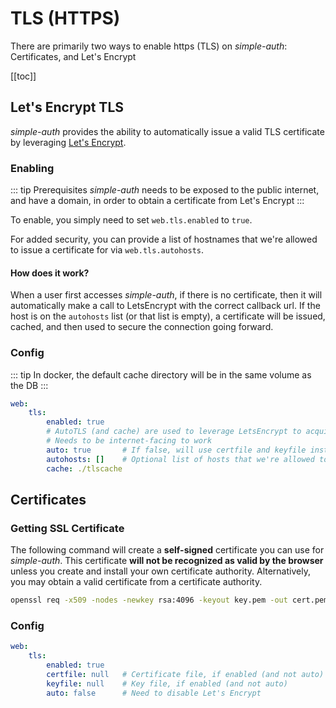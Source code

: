 # TLS (HTTPS)

There are primarily two ways to enable https (TLS) on *simple-auth*: Certificates, and Let's Encrypt

[[toc]]

## Let's Encrypt TLS

*simple-auth* provides the ability to automatically issue a valid TLS certificate by leveraging [Let's Encrypt](https://letsencrypt.org/).

### Enabling

::: tip Prerequisites
*simple-auth* needs to be exposed to the public internet, and have a domain, in order to obtain a certificate from Let's Encrypt
:::

To enable, you simply need to set `web.tls.enabled` to `true`.

For added security, you can provide a list of hostnames that we're allowed to issue a certificate for via `web.tls.autohosts`.

#### How does it work?

When a user first accesses *simple-auth*, if there is no certificate, then it will automatically make a call to LetsEncrypt with
the correct callback url.  If the host is on the `autohosts` list (or that list is empty), a certificate will be issued, cached, and
then used to secure the connection going forward.

### Config

::: tip
In docker, the default cache directory will be in the same volume as the DB
:::

```yaml
web:
    tls:
        enabled: true
        # AutoTLS (and cache) are used to leverage LetsEncrypt to acquire certificate
        # Needs to be internet-facing to work
        auto: true       # If false, will use certfile and keyfile instead of letsencrypt
        autohosts: []    # Optional list of hosts that we're allowed to issue a cert for
        cache: ./tlscache
```

## Certificates

### Getting SSL Certificate

The following command will create a **self-signed** certificate you can use for *simple-auth*.  This certificate **will not be recognized as valid by the browser** unless you create and install your own certificate authority.  Alternatively, you may obtain a valid certificate from a certificate authority.

```bash
openssl req -x509 -nodes -newkey rsa:4096 -keyout key.pem -out cert.pem -days 365
```

### Config

```yaml
web:
    tls:
        enabled: true
        certfile: null   # Certificate file, if enabled (and not auto)
        keyfile: null    # Key file, if enabled (and not auto)
        auto: false      # Need to disable Let's Encrypt
```
